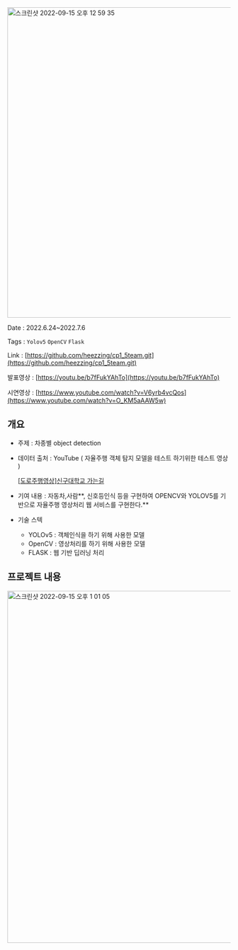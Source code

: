 <img width="700" alt="스크린샷 2022-09-15 오후 12 59 35" src="https://user-images.githubusercontent.com/97447841/190310860-9f67ee33-5520-432a-8ede-9629c1e2529d.png">

Date : 2022.6.24~2022.7.6

Tags : `Yolov5`  `OpenCV`  `Flask` 

Link : [https://github.com/heezzing/cp1_5team.git](https://github.com/heezzing/cp1_5team.git)

발표영상 : [https://youtu.be/b7fFukYAhTo](https://youtu.be/b7fFukYAhTo)

시연영상 : [https://www.youtube.com/watch?v=V6yrb4vcQos](https://www.youtube.com/watch?v=O_KM5aAAW5w)

## 개요
- 주제 : 차종별 object detection
- 데이터 출처  :  YouTube ( 자율주행 객체 탐지 모델을 테스트 하기위한 테스트 영상 )
    
    [[도로주행영상]신구대학교 가는길](https://www.youtube.com/watch?v=Q0Qkqbb_UIU)
    
- 기여 내용 : 자동차,사람**, 신호등인식 등을 구현하여 OPENCV와 YOLOV5를 기반으로 자율주행 영상처리 웹 서비스를 구현한다.**
- 기술 스텍
    - YOLOv5 : 객체인식을 하기 위해 사용한 모델
    - OpenCV : 영상처리를 하기 위해 사용한 모델
    - FLASK : 웹 기반 딥러닝 처리
    
## 프로젝트 내용
<img width="794" alt="스크린샷 2022-09-15 오후 1 01 05" src="https://user-images.githubusercontent.com/97447841/190311058-6721075a-4f86-4942-8cb6-8e00427be622.png">


